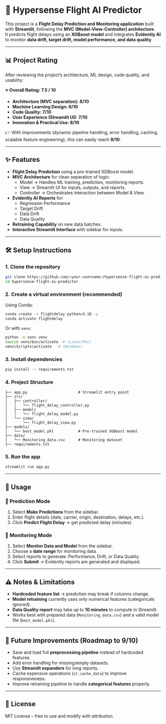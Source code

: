# 🛫 Hypersense Flight AI Predictor

This project is a **Flight Delay Prediction and Monitoring application** built with **Streamlit**, following the **MVC (Model-View-Controller) architecture**.  
It predicts flight delays using an **XGBoost model** and integrates **Evidently AI** to monitor **data drift, target drift, model performance, and data quality**.

---

## 📊 Project Rating
After reviewing the project’s architecture, ML design, code quality, and usability:

**⭐ Overall Rating: 7.5 / 10**  

- **Architecture (MVC separation): 8/10**  
- **Machine Learning Design: 6/10**  
- **Code Quality: 7/10**  
- **User Experience (Streamlit UI): 7/10**  
- **Innovation & Practical Use: 8/10**  

👉 With improvements (dynamic pipeline handling, error handling, caching, scalable feature engineering), this can easily reach **9/10**.

---

## ✨ Features
- **Flight Delay Prediction** using a pre-trained XGBoost model.
- **MVC Architecture** for clean separation of logic:
  - Model → Handles ML training, prediction, monitoring reports.  
  - View → Streamlit UI for inputs, outputs, and reports.  
  - Controller → Orchestrates interaction between Model & View.  
- **Evidently AI Reports** for:
  - Regression Performance  
  - Target Drift  
  - Data Drift  
  - Data Quality  
- **Retraining Capability** on new data batches.  
- **Interactive Streamlit Interface** with sidebar for inputs.  

---

## 🛠️ Setup Instructions

### 1. Clone the repository
```bash
git clone https://github.com/<your-username>/hypersense-flight-ai-predictor.git
cd hypersense-flight-ai-predictor
```

### 2. Create a virtual environment (recommended)
Using Conda:
```bash
conda create -n flightdelay python=3.10 -y
conda activate flightdelay
```

Or with `venv`:
```bash
python -m venv venv
source venv/bin/activate  # (Linux/Mac)
venv\Scripts\activate   # (Windows)
```

### 3. Install dependencies
```bash
pip install -r requirements.txt
```

### 4. Project Structure
```
├── app.py                       # Streamlit entry point
├── src/
│   ├── controller/
│   │   └── flight_delay_controller.py
│   ├── model/
│   │   └── flight_delay_model.py
│   └── view/
│       └── flight_delay_view.py
├── models/
│   └── best_model.pkl           # Pre-trained XGBoost model
├── data/
│   └── Monitoring_data.csv      # Monitoring dataset
├── requirements.txt
```

### 5. Run the app
```bash
streamlit run app.py
```

---

## 🔗 Usage

### 🔹 Prediction Mode
1. Select **Make Predictions** from the sidebar.  
2. Enter flight details (date, carrier, origin, destination, delays, etc.).  
3. Click **Predict Flight Delay** → get predicted delay (minutes).  

### 🔹 Monitoring Mode
1. Select **Monitor Data and Model** from the sidebar.  
2. Choose a **date range** for monitoring data.  
3. Select reports to generate: Performance, Drift, or Data Quality.  
4. Click **Submit** → Evidently reports are generated and displayed.  

---

## ⚠️ Notes & Limitations
- **Hardcoded feature list** → prediction may break if columns change.  
- **Model retraining** currently uses only numerical features (categoricals ignored).  
- **Data Quality report** may take up to **10 minutes** to compute in Streamlit.  
- Works best with prepared data (`Monitoring_data.csv`) and a valid model file (`best_model.pkl`).  

---

## 🚀 Future Improvements (Roadmap to 9/10)
- Save and load full **preprocessing pipeline** instead of hardcoded features.  
- Add error handling for missing/empty datasets.  
- Use **Streamlit expanders** for long reports.  
- Cache expensive operations (`st.cache_data`) to improve responsiveness.  
- Improve retraining pipeline to handle **categorical features** properly.  

---

## 📜 License
MIT License – free to use and modify with attribution.
